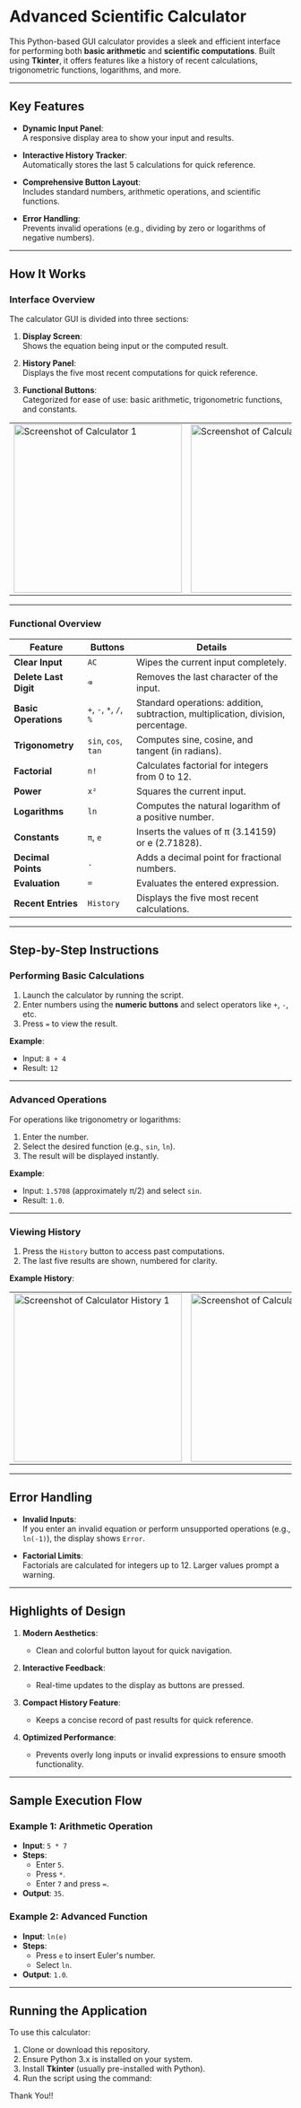 # Advanced Scientific Calculator  

This Python-based GUI calculator provides a sleek and efficient interface for performing both **basic arithmetic** and **scientific computations**. Built using **Tkinter**, it offers features like a history of recent calculations, trigonometric functions, logarithms, and more.

---

## Key Features  

- **Dynamic Input Panel**:  
  A responsive display area to show your input and results.  

- **Interactive History Tracker**:  
  Automatically stores the last 5 calculations for quick reference.  

- **Comprehensive Button Layout**:  
  Includes standard numbers, arithmetic operations, and scientific functions.  

- **Error Handling**:  
  Prevents invalid operations (e.g., dividing by zero or logarithms of negative numbers).  

---

## How It Works  

### Interface Overview  

The calculator GUI is divided into three sections:  

1. **Display Screen**:  
   Shows the equation being input or the computed result.  

2. **History Panel**:  
   Displays the five most recent computations for quick reference.  

3. **Functional Buttons**:  
   Categorized for ease of use: basic arithmetic, trigonometric functions, and constants.

<table>
  <tr>
    <td><img src="https://github.com/user-attachments/assets/2809085b-c64c-4cfd-827f-01660212562c" alt="Screenshot of Calculator 1" width="300"></td>
    <td><img src="https://github.com/user-attachments/assets/e2c25979-89c1-4828-9156-cfbab0036414" alt="Screenshot of Calculator 2" width="300"></td>
  </tr>
</table>

---

### Functional Overview  

| **Feature**           | **Buttons**              | **Details**                                                                 |
|------------------------|--------------------------|-----------------------------------------------------------------------------|
| **Clear Input**        | `AC`                    | Wipes the current input completely.                                        |
| **Delete Last Digit**  | `⌫`                     | Removes the last character of the input.                                   |
| **Basic Operations**   | `+`, `-`, `*`, `/`, `%` | Standard operations: addition, subtraction, multiplication, division, percentage. |
| **Trigonometry**       | `sin`, `cos`, `tan`     | Computes sine, cosine, and tangent (in radians).                           |
| **Factorial**          | `n!`                    | Calculates factorial for integers from 0 to 12.                            |
| **Power**              | `x²`                    | Squares the current input.                                                 |
| **Logarithms**         | `ln`                    | Computes the natural logarithm of a positive number.                       |
| **Constants**          | `π`, `e`                | Inserts the values of π (3.14159) or e (2.71828).                          |
| **Decimal Points**     | `.`                     | Adds a decimal point for fractional numbers.                               |
| **Evaluation**         | `=`                     | Evaluates the entered expression.                                          |
| **Recent Entries**     | `History`               | Displays the five most recent calculations.                                |

---

## Step-by-Step Instructions  

### Performing Basic Calculations  

1. Launch the calculator by running the script.  
2. Enter numbers using the **numeric buttons** and select operators like `+`, `-`, etc.  
3. Press `=` to view the result.  

**Example**:  
- Input: `8 + 4`  
- Result: `12`

---

### Advanced Operations  

For operations like trigonometry or logarithms:  

1. Enter the number.  
2. Select the desired function (e.g., `sin`, `ln`).  
3. The result will be displayed instantly.  

**Example**:  
- Input: `1.5708` (approximately π/2) and select `sin`.  
- Result: `1.0`.

---

### Viewing History  

1. Press the `History` button to access past computations.  
2. The last five results are shown, numbered for clarity.  

**Example History**:  

<table>
  <tr>
    <td><img src="https://github.com/user-attachments/assets/2b3ee0ea-2665-499f-8667-15aae920c796" alt="Screenshot of Calculator History 1" width="300"></td>
    <td><img src="https://github.com/user-attachments/assets/9ab08469-74eb-44ce-b4f0-a5a482325337" alt="Screenshot of Calculator History 2" width="300"></td>
  </tr>
</table>

---

## Error Handling  

- **Invalid Inputs**:  
  If you enter an invalid equation or perform unsupported operations (e.g., `ln(-1)`), the display shows `Error`.  

- **Factorial Limits**:  
  Factorials are calculated for integers up to 12. Larger values prompt a warning.

---

## Highlights of Design  

1. **Modern Aesthetics**:  
   - Clean and colorful button layout for quick navigation.  

2. **Interactive Feedback**:  
   - Real-time updates to the display as buttons are pressed.  

3. **Compact History Feature**:  
   - Keeps a concise record of past results for quick reference.  

4. **Optimized Performance**:  
   - Prevents overly long inputs or invalid expressions to ensure smooth functionality.  

---

## Sample Execution Flow  

### Example 1: Arithmetic Operation  

- **Input**: `5 * 7`  
- **Steps**:  
   - Enter `5`.  
   - Press `*`.  
   - Enter `7` and press `=`.  
- **Output**: `35`.

### Example 2: Advanced Function  

- **Input**: `ln(e)`  
- **Steps**:  
   - Press `e` to insert Euler's number.  
   - Select `ln`.  
- **Output**: `1.0`.  

---

## Running the Application  

To use this calculator:  

1. Clone or download this repository.  
2. Ensure Python 3.x is installed on your system.  
3. Install **Tkinter** (usually pre-installed with Python).  
4. Run the script using the command:



Thank You!!

